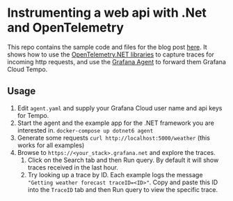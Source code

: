 # Instrumenting a web api with .Net and OpenTelemetry
This repo contains the sample code and files for the blog post [here](https://grafana.com/blog/2021/02/11/instrumenting-a-.net-web-api-using-opentelemetry-tempo-and-grafana-cloud/).  It shows how to use the [OpenTelemetry.NET libraries](https://github.com/open-telemetry/opentelemetry-dotnet) to capture traces for incoming http requests, and use the [Grafana Agent](https://github.com/grafana/agent) to forward them Grafana Cloud Tempo.

## Usage
1. Edit `agent.yaml` and supply your Grafana Cloud user name and api keys for Tempo.  
1. Start the agent and the example app for the .NET framework you are interested in. `docker-compose up dotnet6 agent`
1. Generate some requests `curl http://localhost:5000/weather` (this works for all examples)
1. Browse to `https://<your_stack>.grafana.net` and explore the traces.
    1. Click on the Search tab and then Run query. By default it will show traces received in the last hour.
    1. Try looking up a trace by ID.  Each example logs the message `"Getting weather forecast traceID=<ID>"`.  Copy and paste this ID into the `TraceID` tab and then Run query to view the specific trace.


